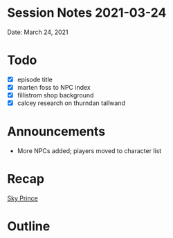 # Session Notes 2021-03-24

Date: March 24, 2021

# Todo

- [x]  episode title
- [x]  marten foss to NPC index
- [x]  fillistrom shop background
- [x]  calcey research on thurndan tallwand

# Announcements

- More NPCs added; players moved to character list

# Recap

[Sky Prince](../Adventure%20Log/Sky%20Prince.md) 

# Outline